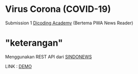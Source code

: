 # Virus Corona  (COVID-19)

Submission 1 [Dicoding Academy](https://www.dicoding.com/) (Bertema PWA News Reader)

# "keterangan"

Menggunakan REST API dari [SINDONEWS](https://berita-news.herokuapp.com)

LINK : [DEMO](https://khasogi27.github.io/news-reader/)
